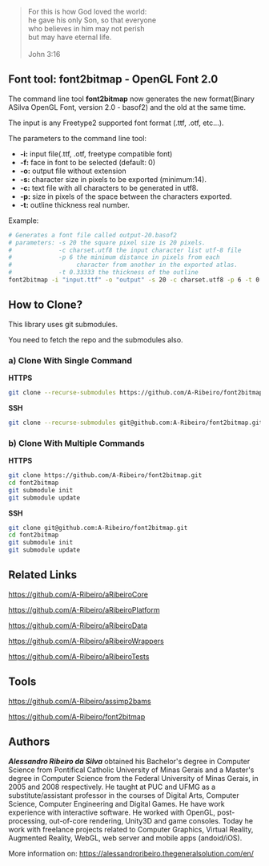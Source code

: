 > For this is how God loved the world:  
he gave his only Son, so that everyone  
who believes in him may not perish  
but may have eternal life.  
  \
John 3:16

## Font tool: font2bitmap - OpenGL Font 2.0

The command line tool __font2bitmap__ now generates the new format(Binary ASilva OpenGL Font, version 2.0 - basof2) and the old at the same time.

The input is any Freetype2 supported font format (.ttf, .otf, etc...).

The parameters to the command line tool:

* __-i:__ input file(.ttf, .otf, freetype compatible font)
* __-f:__ face in font to be selected (default: 0)
* __-o:__ output file without extension
* __-s:__ character size in pixels to be exported (minimum:14).
* __-c:__ text file with all characters to be generated in utf8.
* __-p:__ size in pixels of the space between the characters exported.
* __-t:__ outline thickness real number.

Example:

```bash
# Generates a font file called output-20.basof2
# parameters: -s 20 the square pixel size is 20 pixels.
#             -c charset.utf8 the input character list utf-8 file
#             -p 6 the minimum distance in pixels from each 
#                  character from another in the exported atlas.
#             -t 0.33333 the thickness of the outline
font2bitmap -i "input.ttf" -o "output" -s 20 -c charset.utf8 -p 6 -t 0.33333
```

## How to Clone?

This library uses git submodules.

You need to fetch the repo and the submodules also.

### a) Clone With Single Command

__HTTPS__

```bash
git clone --recurse-submodules https://github.com/A-Ribeiro/font2bitmap.git
```

__SSH__

```bash
git clone --recurse-submodules git@github.com:A-Ribeiro/font2bitmap.git
```

### b) Clone With Multiple Commands

__HTTPS__

```bash
git clone https://github.com/A-Ribeiro/font2bitmap.git
cd font2bitmap
git submodule init
git submodule update
```

__SSH__

```bash
git clone git@github.com:A-Ribeiro/font2bitmap.git
cd font2bitmap
git submodule init
git submodule update
```

## Related Links

https://github.com/A-Ribeiro/aRibeiroCore

https://github.com/A-Ribeiro/aRibeiroPlatform

https://github.com/A-Ribeiro/aRibeiroData

https://github.com/A-Ribeiro/aRibeiroWrappers

https://github.com/A-Ribeiro/aRibeiroTests

## Tools

https://github.com/A-Ribeiro/assimp2bams

https://github.com/A-Ribeiro/font2bitmap

## Authors

***Alessandro Ribeiro da Silva*** obtained his Bachelor's degree in Computer Science from Pontifical Catholic 
University of Minas Gerais and a Master's degree in Computer Science from the Federal University of Minas Gerais, 
in 2005 and 2008 respectively. He taught at PUC and UFMG as a substitute/assistant professor in the courses 
of Digital Arts, Computer Science, Computer Engineering and Digital Games. He have work experience with interactive
software. He worked with OpenGL, post-processing, out-of-core rendering, Unity3D and game consoles. Today 
he work with freelance projects related to Computer Graphics, Virtual Reality, Augmented Reality, WebGL, web server 
and mobile apps (andoid/iOS).

More information on: https://alessandroribeiro.thegeneralsolution.com/en/
